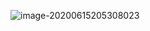 ![image-20200615205308023](/Users/huchuanwen/Desktop/learning-notes/images/image-20200615205308023.png)


